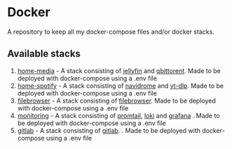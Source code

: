 # Docker

A repository to keep all my docker-compose files and/or docker stacks.

## Available stacks
1. [home-media](http://git.penevl.org/elduko/docker/-/tree/main/home-media) - A stack consisting of [jellyfin](https://hub.docker.com/r/linuxserver/jellyfin) and [qbittorent](https://hub.docker.com/r/linuxserver/qbittorrent). Made to be deployed with docker-compose using a .env file
2. [home-spotify](http://git.penevl.org/elduko/docker/-/tree/main/home-spotify) - A stack consisting of [navidrome](https://hub.docker.com/r/deluan/navidrome) and [yt-dlp](https://hub.docker.com/r/marcobaobao/yt-dlp-webui). Made to be deployed with docker-compose using a .env file
3. [filebrowser](http://git.penevl.org/elduko/docker/-/tree/main/filebrowser) - A stack consisting of [filebrowser](https://hub.docker.com/r/filebrowser/filebrowser). Made to be deployed with docker-compose using a .env file
4. [monitoring](http://git.penevl.org/elduko/docker/-/tree/main/monitoring) - A stack consisting of [promtail](https://hub.docker.com/r/grafana/promtail), [loki](https://hub.docker.com/r/grafana/loki) and [grafana](https://hub.docker.com/r/grafana/grafana) . Made to be deployed with docker-compose using a .env file
5. [gitlab](http://git.penevl.org/elduko/docker/-/tree/main/gitlab) - A stack consisting of [gitlab](https://hub.docker.com/r/gitlab/gitlab-ee). . Made to be deployed with docker-compose using a .env file